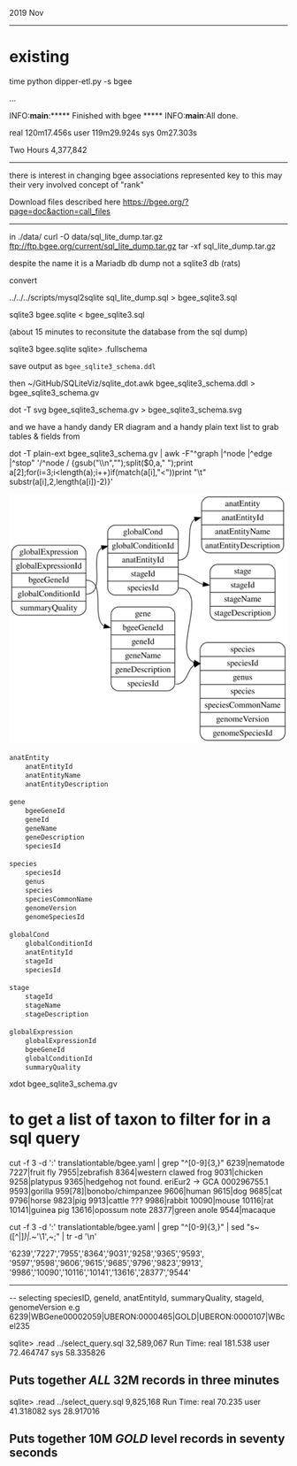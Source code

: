 

2019 Nov


----------------------------------
# existing

time python dipper-etl.py -s bgee

...

INFO:__main__:***** Finished with bgee *****
INFO:__main__:All done.

real	120m17.456s
user	119m29.924s
sys	0m27.303s

Two Hours 4,377,842

------------------------------------

there is interest in changing bgee associations represented
key to this may their very involved concept of "rank"




Download files described here
https://bgee.org/?page=doc&action=call_files

------------------------------------------------------------
in ./data/
curl -O data/sql_lite_dump.tar.gz ftp://ftp.bgee.org/current/sql_lite_dump.tar.gz
tar -xf sql_lite_dump.tar.gz


despite the name it is a Mariadb db dump not a sqlite3 db (rats)

convert

../../../scripts/mysql2sqlite sql_lite_dump.sql  > bgee_sqlite3.sql

sqlite3 bgee.sqlite < bgee_sqlite3.sql

(about 15 minutes to reconsitute the database from the sql dump)


sqlite3 bgee.sqlite
sqlite> .fullschema

save output as `bgee_sqlite3_schema.ddl`

then
~/GitHub/SQLiteViz/sqlite_dot.awk bgee_sqlite3_schema.ddl > bgee_sqlite3_schema.gv

dot -T svg  bgee_sqlite3_schema.gv > bgee_sqlite3_schema.svg

and we have a handy dandy ER diagram
and a handy plain text list to grab tables & fields from

dot -T plain-ext  bgee_sqlite3_schema.gv |
    awk -F"^graph |^node |^edge |^stop" '/^node / {gsub("\\\n","");split($0,a," ");print a[2];for(i=3;i<length(a);i++)if(match(a[i],"<"))print "\t" substr(a[i],2,length(a[i])-2)}'

![ER diagram](./bgee_sqlite3_schema.svg)

```
anatEntity
	anatEntityId
	anatEntityName
	anatEntityDescription

gene
	bgeeGeneId
	geneId
	geneName
	geneDescription
	speciesId

species
	speciesId
	genus
	species
	speciesCommonName
	genomeVersion
    genomeSpeciesId

globalCond
	globalConditionId
	anatEntityId
	stageId
	speciesId

stage
	stageId
	stageName
	stageDescription

globalExpression
	globalExpressionId
	bgeeGeneId
	globalConditionId
	summaryQuality

```

xdot bgee_sqlite3_schema.gv




# to get a list of taxon to filter for in a sql query

cut  -f 3 -d ':' translationtable/bgee.yaml | grep "^[0-9]\{3,\}"
6239|nematode
7227|fruit fly
7955|zebrafish
8364|western clawed frog
9031|chicken
9258|platypus
9365|hedgehog not found.  eriEur2 -> GCA 000296755.1
9593|gorilla
959[78]|bonobo/chimpanzee
9606|human
9615|dog
9685|cat
9796|horse
9823|pig
9913|cattle    ???
9986|rabbit
10090|mouse
10116|rat
10141|guinea pig
13616|opossum   note
28377|green anole
9544|macaque

cut  -f 3 -d ':' translationtable/bgee.yaml |
    grep "^[0-9]\{3,\}" | sed "s~\([^|]*\)|.*~'\1',~;" | tr -d '\n'

'6239','7227','7955','8364','9031','9258','9365','9593',
'9597','9598','9606','9615','9685','9796','9823','9913',
'9986','10090','10116','10141','13616','28377','9544'


----------------------------------------------
-- selecting
speciesID, geneId, anatEntityId, summaryQuality, stageId, genomeVersion
e.g
6239|WBGene00002059|UBERON:0000465|GOLD|UBERON:0000107|WBcel235


sqlite> .read ../select_query.sql
32,589,067
Run Time: real 181.538 user 72.464747 sys 58.335826

Puts together _ALL_ 32M records in three minutes
---------------------------------------------------

sqlite> .read ../select_query.sql
9,825,168
Run Time: real 70.235 user 41.318082 sys 28.917016

Puts together 10M _GOLD_ level records in seventy seconds
---------------------------------------------------------














